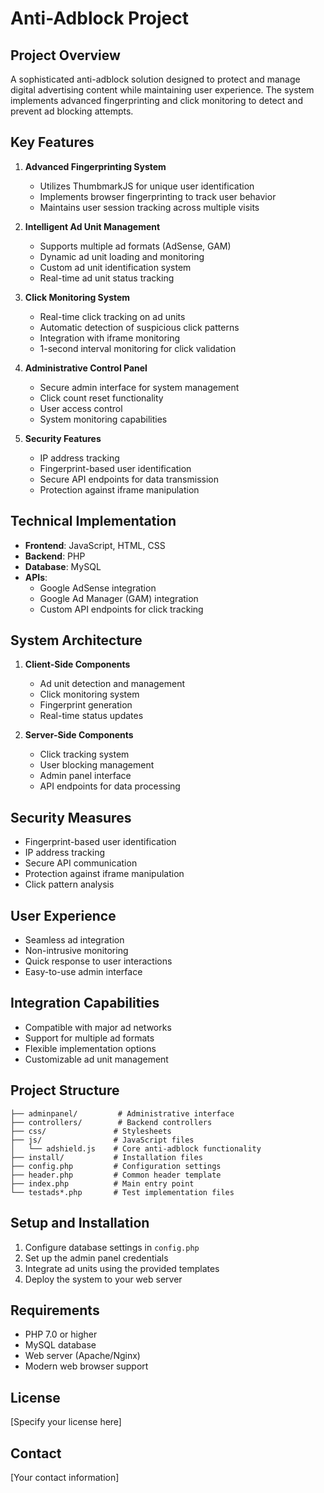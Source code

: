 # Anti-Adblock Project

## Project Overview
A sophisticated anti-adblock solution designed to protect and manage digital advertising content while maintaining user experience. The system implements advanced fingerprinting and click monitoring to detect and prevent ad blocking attempts.

## Key Features
1. **Advanced Fingerprinting System**
   - Utilizes ThumbmarkJS for unique user identification
   - Implements browser fingerprinting to track user behavior
   - Maintains user session tracking across multiple visits

2. **Intelligent Ad Unit Management**
   - Supports multiple ad formats (AdSense, GAM)
   - Dynamic ad unit loading and monitoring
   - Custom ad unit identification system
   - Real-time ad unit status tracking

3. **Click Monitoring System**
   - Real-time click tracking on ad units
   - Automatic detection of suspicious click patterns
   - Integration with iframe monitoring
   - 1-second interval monitoring for click validation

4. **Administrative Control Panel**
   - Secure admin interface for system management
   - Click count reset functionality
   - User access control
   - System monitoring capabilities

5. **Security Features**
   - IP address tracking
   - Fingerprint-based user identification
   - Secure API endpoints for data transmission
   - Protection against iframe manipulation

## Technical Implementation
- **Frontend**: JavaScript, HTML, CSS
- **Backend**: PHP
- **Database**: MySQL
- **APIs**: 
  - Google AdSense integration
  - Google Ad Manager (GAM) integration
  - Custom API endpoints for click tracking

## System Architecture
1. **Client-Side Components**
   - Ad unit detection and management
   - Click monitoring system
   - Fingerprint generation
   - Real-time status updates

2. **Server-Side Components**
   - Click tracking system
   - User blocking management
   - Admin panel interface
   - API endpoints for data processing

## Security Measures
- Fingerprint-based user identification
- IP address tracking
- Secure API communication
- Protection against iframe manipulation
- Click pattern analysis

## User Experience
- Seamless ad integration
- Non-intrusive monitoring
- Quick response to user interactions
- Easy-to-use admin interface

## Integration Capabilities
- Compatible with major ad networks
- Support for multiple ad formats
- Flexible implementation options
- Customizable ad unit management

## Project Structure
```
├── adminpanel/         # Administrative interface
├── controllers/        # Backend controllers
├── css/               # Stylesheets
├── js/                # JavaScript files
│   └── adshield.js    # Core anti-adblock functionality
├── install/           # Installation files
├── config.php         # Configuration settings
├── header.php         # Common header template
├── index.php          # Main entry point
└── testads*.php       # Test implementation files
```

## Setup and Installation
1. Configure database settings in `config.php`
2. Set up the admin panel credentials
3. Integrate ad units using the provided templates
4. Deploy the system to your web server

## Requirements
- PHP 7.0 or higher
- MySQL database
- Web server (Apache/Nginx)
- Modern web browser support

## License
[Specify your license here]

## Contact
[Your contact information] 
